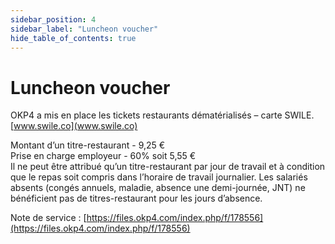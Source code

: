 ```yaml
---
sidebar_position: 4
sidebar_label: "Luncheon voucher"
hide_table_of_contents: true
---
```


# Luncheon voucher

OKP4 a mis en place les tickets restaurants dématérialisés – carte SWILE.
[www.swile.co](www.swile.co)

Montant d’un titre-restaurant - 9,25 €  
Prise en charge employeur - 60% soit 5,55 €  
Il ne peut être attribué qu’un titre-restaurant par jour de travail et à condition que le repas soit compris dans l’horaire de travail journalier. Les salariés absents (congés annuels, maladie, absence une demi-journée, JNT) ne bénéficient pas de titres-restaurant pour les jours d’absence.

Note de service : [https://files.okp4.com/index.php/f/178556](https://files.okp4.com/index.php/f/178556)
